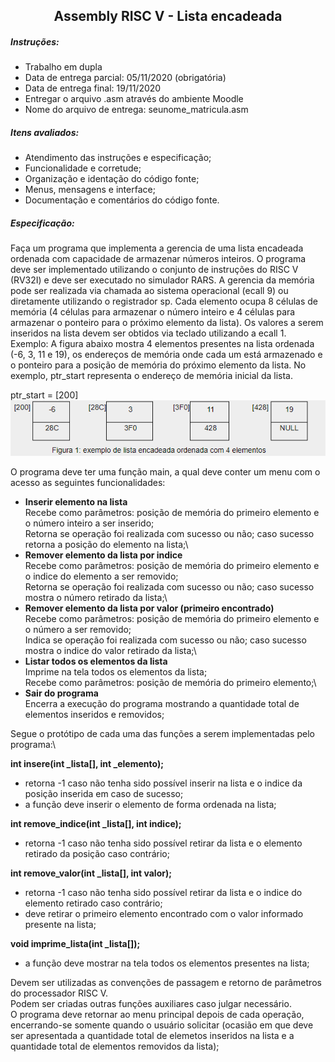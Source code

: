 <h2 align="center">Assembly RISC V - Lista encadeada</h2>

##### Instruções:
- Trabalho em dupla
- Data de entrega parcial: 05/11/2020 (obrigatória)
- Data de entrega final: 19/11/2020
- Entregar o arquivo .asm através do ambiente Moodle
- Nome do arquivo de entrega: seunome_matricula.asm

##### Itens avaliados:
- Atendimento das instruções e especificação;
- Funcionalidade e corretude;
- Organização e identação do código fonte;
- Menus, mensagens e interface;
- Documentação e comentários do código fonte.

##### Especificação:
Faça um programa que implementa a gerencia de uma lista encadeada ordenada com capacidade de armazenar números inteiros.
O programa deve ser implementado utilizando o conjunto de instruções do RISC V (RV32I) e deve ser executado no simulador RARS.
A gerencia da memória pode ser realizada via chamada ao sistema operacional (ecall 9) ou diretamente utilizando o registrador sp. Cada elemento ocupa 8 células de memória (4 células para armazenar o número inteiro e 4 células para armazenar o ponteiro para o próximo elemento da lista).
Os valores a serem inseridos na lista devem ser obtidos via teclado utilizando a ecall 1.
Exemplo: A figura abaixo mostra 4 elementos presentes na lista ordenada (-6, 3, 11 e 19), os endereços de memória onde cada um está armazenado e o ponteiro para a posição de memória do próximo elemento da lista. No exemplo, ptr_start representa o endereço de memória inicial da lista.

ptr_start = [200]
![Exemplo](/src/imgs/exemplo.png)

O programa deve ter uma função main, a qual deve conter um menu com o acesso as seguintes funcionalidades:
  - **Inserir elemento na lista**\
      Recebe como parâmetros: posição de memória do primeiro elemento e o número inteiro a ser inserido;\
      Retorna se operação foi realizada com sucesso ou não; caso sucesso retorna a posição do elemento na lista;\
  - **Remover elemento da lista por indice**\
      Recebe como parâmetros: posição de memória do primeiro elemento e o indice do elemento a ser removido;\
      Retorna se operação foi realizada com sucesso ou não; caso sucesso mostra o número retirado da lista;\
  - **Remover elemento da lista por valor (primeiro encontrado)**\
      Recebe como parâmetros: posição de memória do primeiro elemento e o número a ser removido;\
      Indica se operação foi realizada com sucesso ou não; caso sucesso mostra o indice do valor retirado da lista;\
  - **Listar todos os elementos da lista**\
      Imprime na tela todos os elementos da lista;\
      Recebe como parâmetros: posição de memória do primeiro elemento;\
  - **Sair do programa**\
      Encerra a execução do programa mostrando a quantidade total de elementos inseridos e removidos;
      
Segue o protótipo de cada uma das funções a serem implementadas pelo programa:\

**int insere(int _lista[], int _elemento);**
  - retorna -1 caso não tenha sido possível inserir na lista e o indice da posição inserida em caso de sucesso;
  - a função deve inserir o elemento de forma ordenada na lista;
  
**int remove_indice(int _lista[], int indice);**
  - retorna -1 caso não tenha sido possível retirar da lista e o elemento retirado da posição caso contrário;
 
**int remove_valor(int _lista[], int valor);**
  - retorna -1 caso não tenha sido possível retirar da lista e o indice do elemento retirado caso contrário;
  - deve retirar o primeiro elemento encontrado com o valor informado presente na lista;

**void imprime_lista(int _lista[]);**
  - a função deve mostrar na tela todos os elementos presentes na lista;

Devem ser utilizadas as convenções de passagem e retorno de parâmetros do processador RISC V.\
Podem ser criadas outras funções auxiliares caso julgar necessário.\
O programa deve retornar ao menu principal depois de cada operação, encerrando-se somente quando o usuário solicitar (ocasião em que deve ser apresentada a quantidade total de elemetos inseridos na lista e a quantidade total de elementos removidos da lista);
